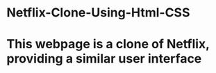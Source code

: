 # Netflix-Clone-Using-Html-CSS

<h1>This webpage is a clone of Netflix, providing a similar user interface</h1>
